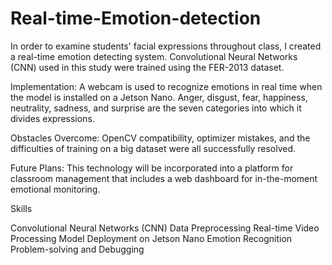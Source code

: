 # Real-time-Emotion-detection
In order to examine students' facial expressions throughout class, I created a real-time emotion detecting system. Convolutional Neural Networks (CNN) used in this study were trained using the FER-2013 dataset.

Implementation: A webcam is used to recognize emotions in real time when the model is installed on a Jetson Nano. Anger, disgust, fear, happiness, neutrality, sadness, and surprise are the seven categories into which it divides expressions.


Obstacles Overcome: OpenCV compatibility, optimizer mistakes, and the difficulties of training on a big dataset were all successfully resolved.

Future Plans: This technology will be incorporated into a platform for classroom management that includes a web dashboard for in-the-moment emotional monitoring.

Skills

Convolutional Neural Networks (CNN)
Data Preprocessing
Real-time Video Processing
Model Deployment on Jetson Nano
Emotion Recognition
Problem-solving and Debugging
